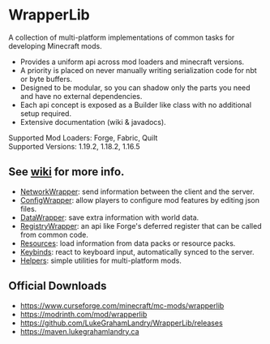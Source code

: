 # WrapperLib

A collection of multi-platform implementations of common tasks for developing Minecraft mods. 

- Provides a uniform api across mod loaders and minecraft versions.
- A priority is placed on never manually writing serialization code for nbt or byte buffers.
- Designed to be modular, so you can shadow only the parts you need and have no external dependencies. 
- Each api concept is exposed as a Builder like class with no additional setup required.
- Extensive documentation (wiki & javadocs).

Supported Mod Loaders: Forge, Fabric, Quilt  
Supported Versions: 1.19.2, 1.18.2, 1.16.5

## See [wiki](https://github.com/LukeGrahamLandry/WrapperLib/wiki) for more info. 

- [NetworkWrapper](https://github.com/LukeGrahamLandry/WrapperLib/wiki/Network-Usage): send information between the client and the server.
- [ConfigWrapper](https://github.com/LukeGrahamLandry/WrapperLib/wiki/Config-Usage): allow players to configure mod features by editing json files.
- [DataWrapper](https://github.com/LukeGrahamLandry/WrapperLib/wiki/Saved-Data-Usage): save extra information with world data.
- [RegistryWrapper](https://github.com/LukeGrahamLandry/WrapperLib/wiki/Registry): an api like Forge's deferred register that can be called from common code.
- [Resources](https://github.com/LukeGrahamLandry/WrapperLib/wiki/Resources): load information from data packs or resource packs.
- [Keybinds](https://github.com/LukeGrahamLandry/WrapperLib/wiki/Keybinds): react to keyboard input, automatically synced to the server.
- [Helpers](https://github.com/LukeGrahamLandry/WrapperLib/wiki/Helpers): simple utilities for multi-platform mods.

## Official Downloads

- https://www.curseforge.com/minecraft/mc-mods/wrapperlib
- https://modrinth.com/mod/wrapperlib
- https://github.com/LukeGrahamLandry/WrapperLib/releases
- https://maven.lukegrahamlandry.ca

